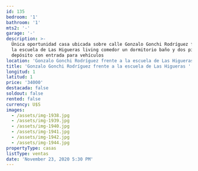 ```yaml
---
id: 135
bedroom: '1'
bathroom: '1'
mts2: '-'
garage: '-'
description: >-
  Única oportunidad casa ubicada sobre calle Gonzalo Gonchi Rodríguez frente a
  la escuela de Las Higueras living comedor un dormitorio baño y dos piezas de
  depósito con entrada para vehículos
location: 'Gonzalo Gonchi Rodríguez frente a la escuela de Las Higueras '
title: 'Gonzalo Gonchi Rodríguez frente a la escuela de Las Higueras '
longitud: 1
latitud: 1
price: '34000'
destacada: false
soldout: false
rented: false
currency: U$S
images:
  - /assets/img-1938.jpg
  - /assets/img-1939.jpg
  - /assets/img-1940.jpg
  - /assets/img-1941.jpg
  - /assets/img-1942.jpg
  - /assets/img-1944.jpg
propertyType: casas
listType: ventas
date: 'November 23, 2020 5:30 PM'
---
```


